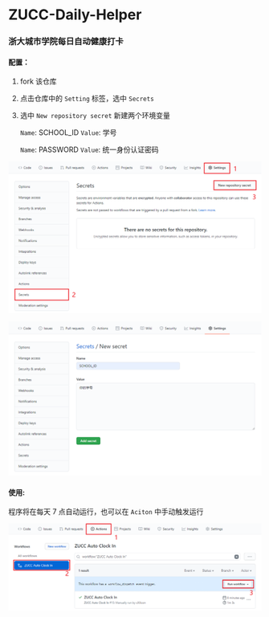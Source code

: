 # ZUCC-Daily-Helper

### 浙大城市学院每日自动健康打卡

#### 配置：

1. fork 该仓库
2. 点击仓库中的 `Setting` 标签，选中 `Secrets`
3. 选中 `New repository secret` 新建两个环境变量

      `Name`: SCHOOL_ID `Value`: 学号

      `Name`: PASSWORD `Value`: 统一身份认证密码

![](assets/create_secret.png)

![](assets/new.png)

#### 使用:

程序将在每天 7 点自动运行，也可以在 `Aciton` 中手动触发运行

![](assets/run.png)